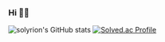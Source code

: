### Hi 👋👋
![solyrion's GitHub stats](https://github-readme-stats.vercel.app/api?username=solyrion&show_icons=true&theme=synthwave)
[![Solved.ac Profile](http://mazassumnida.wtf/api/generate_badge?boj=ert1015)](https://solved.ac/ert1015)


<!--
**solyrion/solyrion** is a ✨ _special_ ✨ repository because its `README.md` (this file) appears on your GitHub profile.

Here are some ideas to get you started:

- 🔭 I’m currently working on ...
- 🌱 I’m currently learning ...
- 👯 I’m looking to collaborate on ...
- 🤔 I’m looking for help with ...
- 💬 Ask me about ...
- 📫 How to reach me: ...
- 😄 Pronouns: ...
- ⚡ Fun fact: ...
-->
